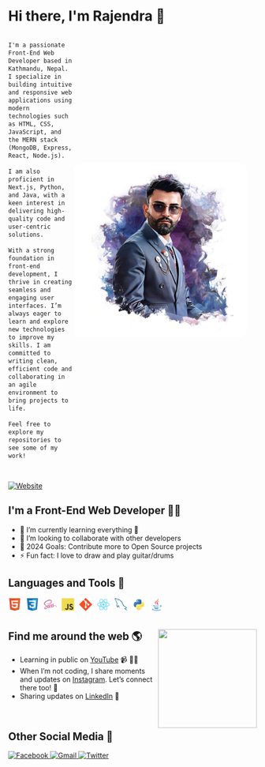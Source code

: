 # Hi there, I'm Rajendra 👋

<div class="container">
  <img src="image.JPG" alt="Rajendra" class="profile-img" />
  <div class="text">
  
    I'm a passionate Front-End Web Developer based in Kathmandu, Nepal. I specialize in building intuitive and responsive web applications using modern technologies such as HTML, CSS, JavaScript, and the MERN stack (MongoDB, Express, React, Node.js).

    I am also proficient in Next.js, Python, and Java, with a keen interest in delivering high-quality code and user-centric solutions.

    With a strong foundation in front-end development, I thrive in creating seamless and engaging user interfaces. I’m always eager to learn and explore new technologies to improve my skills. I am committed to writing clean, efficient code and collaborating in an agile environment to bring projects to life.

    Feel free to explore my repositories to see some of my work!

  </div>
</div>

<br/>

[![Website](https://img.shields.io/website?label=rajendrapandey.info.np&style=for-the-badge&url=https://rajendrapandey.info.np)](https://www.rajendrapandey.info.np)

<style>
  .container {
    display: flex;
    flex-direction: row-reverse;
    align-items: center;
    justify-content: space-between;
    flex-wrap: wrap;
  }

  .profile-img {
    width: 350px;
    margin-right: 20px;
    border-radius: 10px;
  }

  .text {
    flex: 1;
  }

  /* Media Query for smaller screens (below 640px) */
  @media (max-width: 640px) {
    .container {
      flex-direction: column;
      text-align: center;
    }

    .profile-img {
      margin-right: 0;
    }
  }
</style>

## I'm a Front-End Web Developer 👨‍💻

- 🌱 I’m currently learning everything 🤣
- 👯 I’m looking to collaborate with other developers
- 🥅 2024 Goals: Contribute more to Open Source projects
- ⚡ Fun fact: I love to draw and play guitar/drums

## Languages and Tools 🔧

<img align="left" alt="HTML5" width="26px" src="https://raw.githubusercontent.com/devicons/devicon/master/icons/html5/html5-original.svg" style="margin-right:10px" />
<img align="left" alt="CSS3" width="26px" src="https://raw.githubusercontent.com/devicons/devicon/master/icons/css3/css3-original.svg" style="margin-right:10px" />
<img align="left" alt="Sass" width="26px" src="https://raw.githubusercontent.com/devicons/devicon/master/icons/sass/sass-original.svg" style="margin-right:10px" />
<img align="left" alt="JavaScript" width="26px" src="https://raw.githubusercontent.com/devicons/devicon/master/icons/javascript/javascript-original.svg" style="margin-right:10px" />
<img align="left" alt="Git" width="26px" src="https://raw.githubusercontent.com/devicons/devicon/master/icons/git/git-original.svg" style="margin-right:10px" />
<img align="left" alt="React" width="26px" src="https://raw.githubusercontent.com/devicons/devicon/master/icons/react/react-original.svg" style="margin-right:10px" />
<img align="left" alt="MySQL" width="26px" src="https://raw.githubusercontent.com/devicons/devicon/master/icons/mysql/mysql-original.svg" style="margin-right:10px" />
<img align="left" alt="Python" width="26px" src="https://raw.githubusercontent.com/devicons/devicon/master/icons/python/python-original.svg" style="margin-right:10px" />
<img align="left" alt="Java" width="26px" src="https://raw.githubusercontent.com/devicons/devicon/master/icons/java/java-original.svg" style="margin-right:10px" />

<br/><br/>

## Find me around the web 🌎 <a href="https://rajendrapandey.info.np"><img align="right" width="200" height="200" src="male-programmer-writing-code.gif"></a>

- Learning in public on [YouTube](https://www.youtube.com) 📹 ✍🏾
- When I’m not coding, I share moments and updates on [Instagram](https://www.instagram.com/raja.indra7169). Let’s connect there too! 📸
- Sharing updates on [LinkedIn](https://www.linkedin.com/in/rajendrapaandey/) 💼

<br/>

## Other Social Media 📲

<a href="https://www.facebook.com/raja.indra.50159">
  <img src="https://img.icons8.com/fluency/50/facebook-new.png" alt="Facebook" width="30" height="30">
</a>
<a href="mailto:rajendrapandey199971@gmail.com">
  <img src="https://img.icons8.com/color/48/gmail-new.png" alt="Gmail" width="30" height="30">
</a>
<a href="https://twitter.com">
  <img src="https://img.icons8.com/color/48/twitter-circled--v1.png" alt="Twitter" width="30" height="30">
</a>

